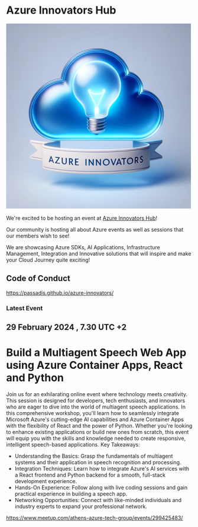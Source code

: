 # Azure Innovators Hub

![Community title](azureinnovatorshub.png)

We're excited to be hosting an event at [Azure Innovators Hub](https://www.meetup.com/athens-azure-tech-group/)!

Our community is hosting all about Azure events as well as sessions that our members wish to see!

We are showcasing Azure SDKs, AI Applications, Infrastructure Management, Integration and Innovative solutions that will inspire and make your Cloud Journey quite exciting!

## Code of Conduct
https://passadis.github.io/azure-innovators/

### Latest Event
## 29 February 2024 , 7.30 UTC +2

# Build a Multiagent Speech Web App using Azure Container Apps, React and Python

Join us for an exhilarating online event where technology meets creativity. This session is designed for developers, tech enthusiasts, and innovators who are eager to dive into the world of multiagent speech applications.
In this comprehensive workshop, you'll learn how to seamlessly integrate Microsoft Azure's cutting-edge AI capabilities and Azure Container Apps with the flexibility of React and the power of Python. Whether you're looking to enhance existing applications or build new ones from scratch, this event will equip you with the skills and knowledge needed to create responsive, intelligent speech-based applications.
Key Takeaways:

- Understanding the Basics: Grasp the fundamentals of multiagent systems and their application in speech recognition and processing.
- Integration Techniques: Learn how to integrate Azure's AI services with a React frontend and Python backend for a smooth, full-stack development experience.
- Hands-On Experience: Follow along with live coding sessions and gain practical experience in building a speech app.
- Networking Opportunities: Connect with like-minded individuals and industry experts to expand your professional network.
	
https://www.meetup.com/athens-azure-tech-group/events/299425483/
	

